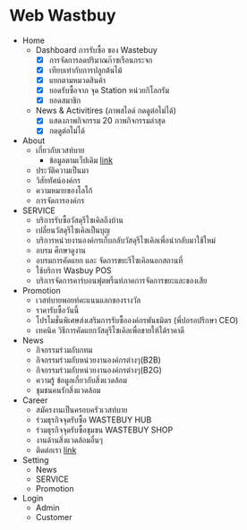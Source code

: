 # Web Wastbuy

- Home
  - Dashboard การรับซื้อ ของ Wastebuy
    - [x] การจัดการลดปริมาณก๊าซเรือนกระจก
    - [x] เทียบเท่ากับการปลูกต้นไม้
    - [x] แยกตามหมวดสินค้า
    - [x] ยอดรับซื้อจาก จุด Station หน่วยกิโลกรัม
    - [x] ยอดสมาชิก
  - News & Activitires (ภาพสไลด์ กดดูต่อไม่ได้)
    - [x] แสดงภาพกิจกรรม 20 ภาพกิจกรรมล่าสุด
    - [x] กดดูต่อไม่ได้
- About
  - เกี่ยวกับเวสท์บาย
    - ข้อมูลตามเว็ปเดิม [link](https://www.ขายขยะ.com/17997386/เกี่ยวกับเรา)
  - ประวัติความเป็นมา
  - วิสัยทัศน์องค์กร
  - ความหมายของโลโก้
  - การจัดการองค์กร
- SERVICE
  - บริการรับซื้อวัสดุรีไซเคิลถึงบ้าน
  - เปลี่ยนวัสดุรีไซเคิลเป็นบุญ
  - บริการหน่วยงานองค์กรเก็บกลับวัสดุรีไซเคิลเพื่อนำกลับมาใช้ใหม่
  - อบรม ศึกษาดูงาน
  - อบรมการคัดแยก และ จัดการขยะรีไซเคิลนอกสถานที่
  - ใช้บริการ Wasbuy POS
  - บริการจัดการคาร์บอนฟุตพริ้นท์ภาคการจัดการขยะและของเสีย
- Promotion
  - เวสท์บายพอยท์คะแนนแลกของรางวัล
  - ราคารับซื้อวันนี้
  - โปรโมชั่นพิเศษส่งเสริมการรับซื้อองค์กรพันธมิตร (พี่ปอรอปรึกษา CEO)
  - เทคนิค วิธีการคัดแยกวัสดุรีไซเคิลเพื่อขายให้ได้ราคาดี
- News
  - กิจกรรมร่วมกับกทม
  - กิจกรรมร่วมกับหน่วยงานองค์กรต่างๆ(B2B)
  - กิจกรรมร่วมกับหน่วยงานองค์กรต่างๆ(B2G)
  - ความรู้ ข้อมูลเกี่ยวกับสิ่งแวดล้อม
  - ชุมชนคนรักสิ่งแวดล้อม
- Career
  - สมัครงานเป็นครอบครัวเวสท์บาย
  - ร่วมธุรกิจจุดรับซื้อ WASTEBUY HUB
  - ร่วมธุรกิจจุดรับซื้อชุมชน WASTEBUY SHOP
  - งานด้านสิ่งแวดล้อมอื่นๆ
  - ติดต่อเรา [link](https://www.ขายขยะ.com/17997387/ติดต่อเรา)
- Setting
  - News
  - SERVICE
  - Promotion
- Login
  - Admin
  - Customer
